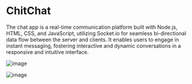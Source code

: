# ChitChat

The chat app is a real-time communication platform built with Node.js, HTML, CSS, and JavaScript, utilizing Socket.io for seamless bi-directional data flow between the server and clients. It enables users to engage in instant messaging, fostering interactive and dynamic conversations in a responsive and intuitive interface.

![image](https://github.com/RaheemBureyII/ChitChat/assets/94723743/44cb5bf6-8b60-41fc-9b45-c72a97f02f5a)

![image](https://github.com/RaheemBureyII/ChitChat/assets/94723743/b7d294d9-9c51-41e6-b755-6e57bdc249f6)


 

